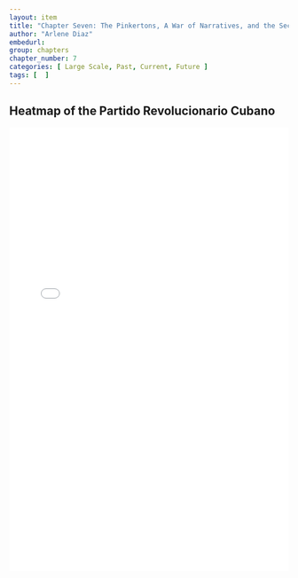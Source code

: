 ```yaml
---
layout: item
title: "Chapter Seven: The Pinkertons, A War of Narratives, and the Second Zanjón (1897-1898)"
author: "Arlene Diaz"
embedurl: 
group: chapters
chapter_number: 7
categories: [ Large Scale, Past, Current, Future ]
tags: [  ]
---
```


## Heatmap of the Partido Revolucionario Cubano

<div>
<iframe style="width: 100%; height: 800px; border: none;" class="text-center" title="Heatmap of the Partido Revolucionario Cubano" src="{{ site.baseurl }}/assets/chapter_seven/.html" webkitallowfullscreen mozallowfullscreen allowfullscreen></iframe>
</div>
